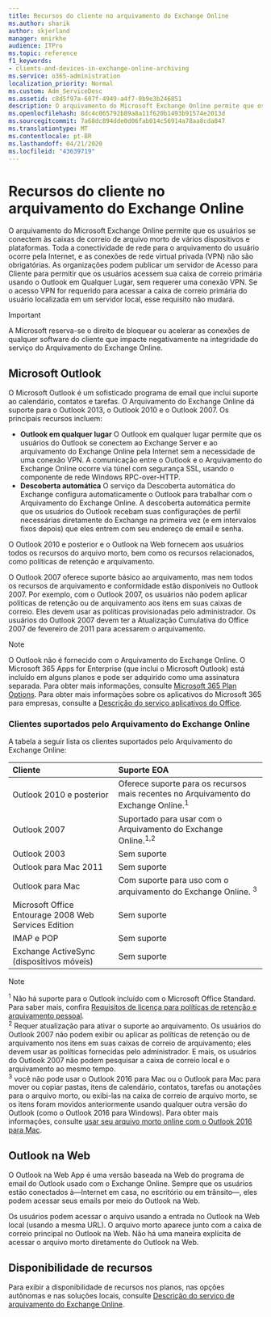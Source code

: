 ```yaml
---
title: Recursos do cliente no arquivamento do Exchange Online
ms.author: sharik
author: skjerland
manager: mnirkhe
audience: ITPro
ms.topic: reference
f1_keywords:
- clients-and-devices-in-exchange-online-archiving
ms.service: o365-administration
localization_priority: Normal
ms.custom: Adm_ServiceDesc
ms.assetid: c8d5f97a-607f-4949-a4f7-0b9e3b246851
description: O arquivamento do Microsoft Exchange Online permite que os usuários se conectem às caixas de correio de arquivo morto de vários dispositivos e plataformas. Toda a conectividade de rede para o arquivamento do usuário ocorre pela Internet, e as conexões de rede virtual privada (VPN) não são obrigatórias. As organizações podem publicar um servidor de Acesso para Cliente para permitir que os usuários acessem sua caixa de correio primária usando o Outlook em Qualquer Lugar, sem requerer uma conexão VPN. Se o acesso VPN for requerido para acessar a caixa de correio primária do usuário localizada em um servidor local, esse requisito não mudará.
ms.openlocfilehash: 8dc4c065792b89a8a11f620b1493b91574e2013d
ms.sourcegitcommit: 7a68dc894dde0d06fab014c56914a78aa8cda847
ms.translationtype: MT
ms.contentlocale: pt-BR
ms.lasthandoff: 04/21/2020
ms.locfileid: "43639719"
---
```

# <a name="client-features-in-exchange-online-archiving"></a>Recursos do cliente no arquivamento do Exchange Online

O arquivamento do Microsoft Exchange Online permite que os usuários se conectem às caixas de correio de arquivo morto de vários dispositivos e plataformas. Toda a conectividade de rede para o arquivamento do usuário ocorre pela Internet, e as conexões de rede virtual privada (VPN) não são obrigatórias. As organizações podem publicar um servidor de Acesso para Cliente para permitir que os usuários acessem sua caixa de correio primária usando o Outlook em Qualquer Lugar, sem requerer uma conexão VPN. Se o acesso VPN for requerido para acessar a caixa de correio primária do usuário localizada em um servidor local, esse requisito não mudará.
  
> [!IMPORTANT]
> A Microsoft reserva-se o direito de bloquear ou acelerar as conexões de qualquer software do cliente que impacte negativamente na integridade do serviço do Arquivamento do Exchange Online.
  
## <a name="microsoft-outlook"></a>Microsoft Outlook

O Microsoft Outlook é um sofisticado programa de email que inclui suporte ao calendário, contatos e tarefas. O Arquivamento do Exchange Online dá suporte para o Outlook 2013, o Outlook 2010 e o Outlook 2007. Os principais recursos incluem:
  
- **Outlook em qualquer lugar** O Outlook em qualquer lugar permite que os usuários do Outlook se conectem ao Exchange Server e ao arquivamento do Exchange Online pela Internet sem a necessidade de uma conexão VPN. A comunicação entre o Outlook e o Arquivamento do Exchange Online ocorre via túnel com segurança SSL, usando o componente de rede Windows RPC-over-HTTP.    
- **Descoberta automática** O serviço da Descoberta automática do Exchange configura automaticamente o Outlook para trabalhar com o Arquivamento do Exchange Online. A descoberta automática permite que os usuários do Outlook recebam suas configurações de perfil necessárias diretamente do Exchange na primeira vez (e em intervalos fixos depois) que eles entrem com seu endereço de email e senha. 

O Outlook 2010 e posterior e o Outlook na Web fornecem aos usuários todos os recursos do arquivo morto, bem como os recursos relacionados, como políticas de retenção e arquivamento.
  
O Outlook 2007 oferece suporte básico ao arquivamento, mas nem todos os recursos de arquivamento e conformidade estão disponíveis no Outlook 2007. Por exemplo, com o Outlook 2007, os usuários não podem aplicar políticas de retenção ou de arquivamento aos itens em suas caixas de correio. Eles devem usar as políticas provisionadas pelo administrador. Os usuários do Outlook 2007 devem ter a Atualização Cumulativa do Office 2007 de fevereiro de 2011 para acessarem o arquivamento.
  
> [!NOTE]
> O Outlook não é fornecido com o Arquivamento do Exchange Online. O Microsoft 365 Apps for Enterprise (que inclui o Microsoft Outlook) está incluído em alguns planos e pode ser adquirido como uma assinatura separada. Para obter mais informações, consulte [Microsoft 365 Plan Options](../office-365-platform-service-description/office-365-plan-options.md). Para obter mais informações sobre os aplicativos do Microsoft 365 para empresas, consulte a [Descrição do serviço aplicativos do Office](../office-applications-service-description/office-applications-service-description.md). 
  
### <a name="clients-supported-by-exchange-online-archiving"></a>Clientes suportados pelo Arquivamento do Exchange Online

A tabela a seguir lista os clientes suportados pelo Arquivamento do Exchange Online:
  
|**Cliente**|**Suporte EOA**|
|:-----|:-----|
|Outlook 2010 e posterior  <br/> |Oferece suporte para os recursos mais recentes no Arquivamento do Exchange Online.<sup>1</sup> <br/> |
|Outlook 2007  <br/> |Suportado para usar com o Arquivamento do Exchange Online.<sup>1,2</sup> <br/> |
|Outlook 2003  <br/> |Sem suporte  <br/> |
|Outlook para Mac 2011  <br/> |Sem suporte  <br/> |
|Outlook para Mac  <br/> |Com suporte para uso com o arquivamento do Exchange Online. <sup>3</sup> <br/> |
|Microsoft Office Entourage 2008 Web Services Edition  <br/> |Sem suporte  <br/> |
|IMAP e POP  <br/> |Sem suporte  <br/> |
|Exchange ActiveSync (dispositivos móveis)  <br/> |Sem suporte  <br/> |
   
> [!NOTE]
> <sup>1</sup> Não há suporte para o Outlook incluído com o Microsoft Office Standard. Para saber mais, confira [Requisitos de licença para políticas de retenção e arquivamento pessoal](https://support.office.com/article/Outlook-license-requirements-for-Exchange-features-46B6B7C5-C3CA-43E5-8424-1E2807917C99). <br/> 
<sup>2</sup> Requer atualização para ativar o suporte ao arquivamento. Os usuários do Outlook 2007 não podem exibir ou aplicar as políticas de retenção ou de arquivamento nos itens em suas caixas de correio de arquivamento; eles devem usar as políticas fornecidas pelo administrador. E mais, os usuários do Outlook 2007 não podem pesquisar a caixa de correio local e o arquivamento ao mesmo tempo. <br/> 
<sup>3</sup> você não pode usar o Outlook 2016 para Mac ou o Outlook para Mac para mover ou copiar pastas, itens de calendário, contatos, tarefas ou anotações para o arquivo morto, ou exibi-las na caixa de correio de arquivo morto, se os itens foram movidos anteriormente usando qualquer outra versão do Outlook (como o Outlook 2016 para Windows). Para obter mais informações, consulte [usar seu arquivo morto online com o Outlook 2016 para Mac](https://support.office.com/article/Use-your-online-archive-with-Outlook-2016-for-Mac-45b8439c-2982-4b6b-9097-eed71dbfe238). 

## <a name="outlook-on-the-web"></a>Outlook na Web

O Outlook na Web App é uma versão baseada na Web do programa de email do Outlook usado com o Exchange Online. Sempre que os usuários estão conectados à&mdash;Internet em casa, no escritório ou em trânsito&mdash;, eles podem acessar seus emails por meio do Outlook na Web.
  
Os usuários podem acessar o arquivo usando a entrada no Outlook na Web local (usando a mesma URL). O arquivo morto aparece junto com a caixa de correio principal no Outlook na Web. Não há uma maneira explícita de acessar o arquivo morto diretamente do Outlook na Web.
  
## <a name="feature-availability"></a>Disponibilidade de recursos

Para exibir a disponibilidade de recursos nos planos, nas opções autônomas e nas soluções locais, consulte [Descrição do serviço de arquivamento do Exchange Online](exchange-online-archiving-service-description.md).